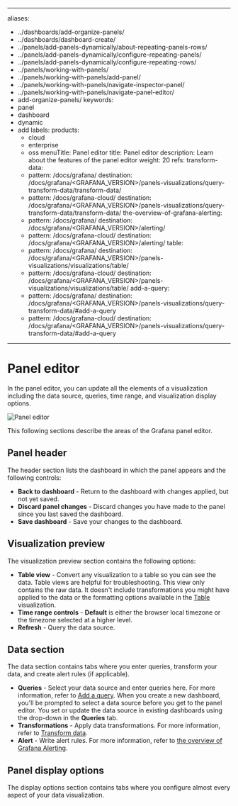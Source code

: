 -----

aliases:

- ../dashboards/add-organize-panels/
- ../dashboards/dashboard-create/
- ../panels/add-panels-dynamically/about-repeating-panels-rows/
- ../panels/add-panels-dynamically/configure-repeating-panels/
- ../panels/add-panels-dynamically/configure-repeating-rows/
- ../panels/working-with-panels/
- ../panels/working-with-panels/add-panel/
- ../panels/working-with-panels/navigate-inspector-panel/
- ../panels/working-with-panels/navigate-panel-editor/
- add-organize-panels/
  keywords:
- panel
- dashboard
- dynamic
- add
  labels:
  products:
  - cloud
  - enterprise
  - oss
    menuTitle: Panel editor
    title: Panel editor
    description: Learn about the features of the panel editor
    weight: 20
    refs:
    transform-data:
  - pattern: /docs/grafana/
    destination: /docs/grafana/\<GRAFANA\_VERSION\>/panels-visualizations/query-transform-data/transform-data/
  - pattern: /docs/grafana-cloud/
    destination: /docs/grafana/\<GRAFANA\_VERSION\>/panels-visualizations/query-transform-data/transform-data/
    the-overview-of-grafana-alerting:
  - pattern: /docs/grafana/
    destination: /docs/grafana/\<GRAFANA\_VERSION\>/alerting/
  - pattern: /docs/grafana-cloud/
    destination: /docs/grafana/\<GRAFANA\_VERSION\>/alerting/
    table:
  - pattern: /docs/grafana/
    destination: /docs/grafana/\<GRAFANA\_VERSION\>/panels-visualizations/visualizations/table/
  - pattern: /docs/grafana-cloud/
    destination: /docs/grafana/\<GRAFANA\_VERSION\>/panels-visualizations/visualizations/table/
    add-a-query:
  - pattern: /docs/grafana/
    destination: /docs/grafana/\<GRAFANA\_VERSION\>/panels-visualizations/query-transform-data/\#add-a-query
  - pattern: /docs/grafana-cloud/
    destination: /docs/grafana/\<GRAFANA\_VERSION\>/panels-visualizations/query-transform-data/\#add-a-query

-----

# Panel editor

In the panel editor, you can update all the elements of a visualization including the data source, queries, time range, and visualization display options.

![Panel editor](/media/docs/grafana/panels-visualizations/screenshot-grafana-11.2-panel-editor.png)

This following sections describe the areas of the Grafana panel editor.

## Panel header

The header section lists the dashboard in which the panel appears and the following controls:

- **Back to dashboard** - Return to the dashboard with changes applied, but not yet saved.
- **Discard panel changes** - Discard changes you have made to the panel since you last saved the dashboard.
- **Save dashboard** - Save your changes to the dashboard.

## Visualization preview

The visualization preview section contains the following options:

- **Table view** - Convert any visualization to a table so you can see the data. Table views are helpful for troubleshooting. This view only contains the raw data. It doesn't include transformations you might have applied to the data or the formatting options available in the [Table](ref:table) visualization.
- **Time range controls** - **Default** is either the browser local timezone or the timezone selected at a higher level.
- **Refresh** - Query the data source.

## Data section

The data section contains tabs where you enter queries, transform your data, and create alert rules (if applicable).

- **Queries** - Select your data source and enter queries here. For more information, refer to [Add a query](ref:add-a-query). When you create a new dashboard, you'll be prompted to select a data source before you get to the panel editor. You set or update the data source in existing dashboards using the drop-down in the **Queries** tab.
- **Transformations** - Apply data transformations. For more information, refer to [Transform data](ref:transform-data).
- **Alert** - Write alert rules. For more information, refer to [the overview of Grafana Alerting](ref:the-overview-of-grafana-alerting).

## Panel display options

The display options section contains tabs where you configure almost every aspect of your data visualization.
